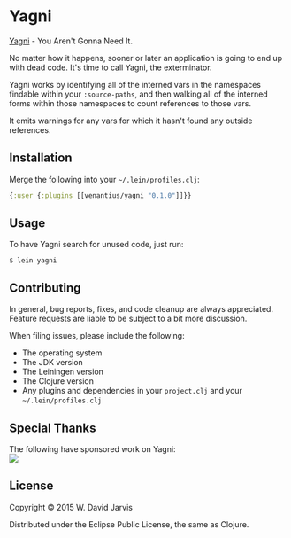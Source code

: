 # Yagni

[Yagni](http://martinfowler.com/bliki/Yagni.html) - You Aren't Gonna Need It.

No matter how it happens, sooner or later an application is going to end up
with dead code. It's time to call Yagni, the exterminator.

Yagni works by identifying all of the interned vars in the namespaces
findable within your `:source-paths`, and then walking all of the interned
forms within those namespaces to count references to those vars.

It emits warnings for any vars for which it hasn't found any outside references.

## Installation

Merge the following into your `~/.lein/profiles.clj`:

```clojure
{:user {:plugins [[venantius/yagni "0.1.0"]]}}
```

## Usage

To have Yagni search for unused code, just run:

    $ lein yagni

## Contributing

In general, bug reports, fixes, and code cleanup are always appreciated. Feature requests are liable to be subject to a bit more discussion. 

When filing issues, please include the following:

 * The operating system
 * The JDK version
 * The Leiningen version
 * The Clojure version
 * Any plugins and dependencies in your `project.clj` and your `~/.lein/profiles.clj`

## Special Thanks

The following have sponsored work on Yagni:  
![](https://cloud.githubusercontent.com/assets/1824859/6809419/63b4a31a-d217-11e4-9427-11d910410b10.png)

## License

Copyright © 2015 W. David Jarvis

Distributed under the Eclipse Public License, the same as Clojure.
